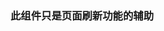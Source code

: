<!--
 * @Description: 111
 * @Version: 0.01
 * @Autor: MoXu
 * @Date: 2021-01-24 01:55:14
 * @LastEditors: MoXu
 * @LastEditTime: 2021-01-24 01:58:01
-->

### 此组件只是页面刷新功能的辅助
